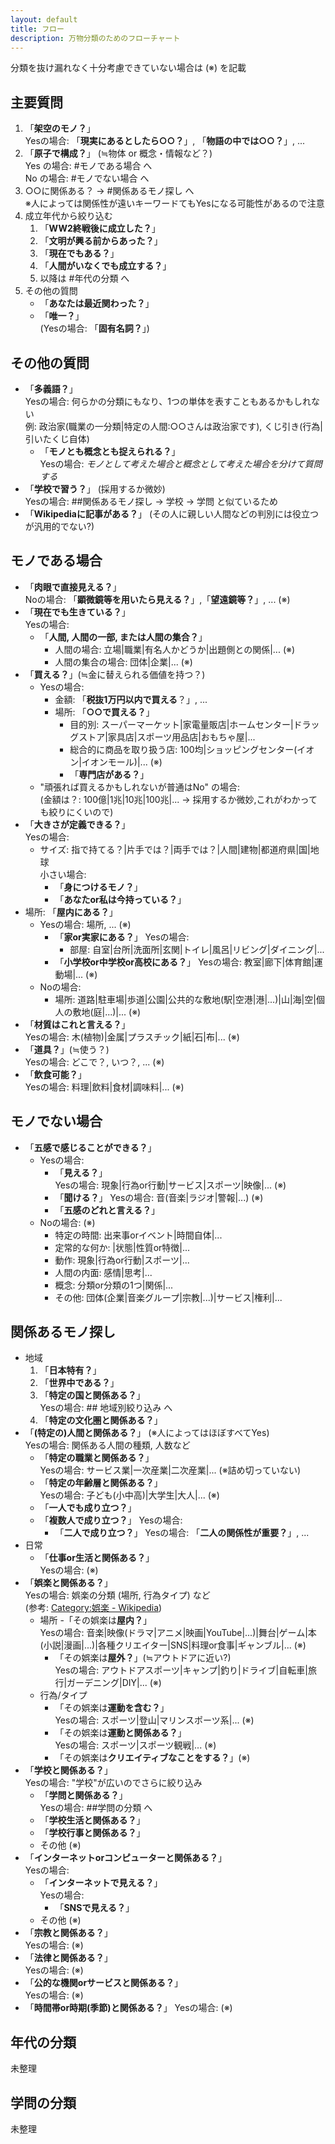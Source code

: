 ```yaml
---
layout: default
title: フロー
description: 万物分類のためのフローチャート
---
```


分類を抜け漏れなく十分考慮できていない場合は (※) を記載

## 主要質問

1. 「**架空のモノ？**」  
  Yesの場合: 「**現実にあるとしたら○○？**」, 「**物語の中では○○？**」, ...
2. 「**原子で構成？**」 (≒物体 or 概念・情報など？)  
  Yes の場合: #モノである場合 へ  
  No の場合: #モノでない場合 へ
3. ○○に関係ある？ → #関係あるモノ探し へ  
  ※人によっては関係性が遠いキーワードてもYesになる可能性があるので注意  
4. 成立年代から絞り込む
    1. 「**WW2終戦後に成立した？**」
    2. 「**文明が興る前からあった？**」
    3. 「**現在でもある？**」
    4. 「**人間がいなくでも成立する？**」
    4. 以降は #年代の分類 へ
5. その他の質問
    - 「**あなたは最近関わった？**」
    - 「**唯一？**」  
      (Yesの場合: 「**固有名詞？**」)

## その他の質問

- 「**多義語？**」  
  Yesの場合: 何らかの分類にもなり、1つの単体を表すこともあるかもしれない  
  例: 政治家(職業の一分類|特定の人間:○○さんは政治家です), くじ引き(行為|引いたくじ自体)  
  - 「**モノとも概念とも捉えられる？**」  
    Yesの場合: *モノとして考えた場合と概念として考えた場合を分けて質問する*
- 「**学校で習う？**」 (採用するか微妙)  
  Yesの場合: ##関係あるモノ探し → 学校 → 学問 と似ているため
- 「**Wikipediaに記事がある？**」 (その人に親しい人間などの判別には役立つが汎用的でない?)

## モノである場合

- 「**肉眼で直接見える？**」  
  Noの場合: 「**顕微鏡等を用いたら見える？**」,「**望遠鏡等？**」, ... (※)
- 「**現在でも生きている？**」  
  Yesの場合:
  - 「**人間, 人間の一部, または人間の集合？**」  
    - 人間の場合: 立場|職業|有名人かどうか|出題側との関係|... (※)
    - 人間の集合の場合: 団体|企業|... (※)
- 「**買える？**」(≒金に替えられる価値を持つ？)
  - Yesの場合:
    - 金額: 「**税抜1万円以内で買える**？」, ...
    - 場所: 「**○○で買える？**」
      - 目的別: スーパーマーケット|家電量販店|ホームセンター|ドラッグストア|家具店|スポーツ用品店|おもちゃ屋|...
      - 総合的に商品を取り扱う店: 100均|ショッピングセンター(イオン|イオンモール)|... (※)
      - 「**専門店がある？**」
  - "頑張れば買えるかもしれないが普通はNo" の場合:  
    (金額は？: 100億|1兆|10兆|100兆|... → 採用するか微妙,これがわかっても絞りにくいので)
- 「**大きさが定義できる？**」  
  Yesの場合:
  - サイズ: 指で持てる？|片手では？|両手では？|人間|建物|都道府県|国|地球  
    小さい場合:
    - 「**身につけるモノ？**」
    - 「**あなたor私は今持っている？**」
- 場所: 「**屋内にある？**」  
  - Yesの場合: 場所, ... (※)
    - 「**家or実家にある？**」
      Yesの場合:
      - 部屋: 自室|台所|洗面所|玄関|トイレ|風呂|リビング|ダイニング|...
    - 「**小学校or中学校or高校にある？**」
      Yesの場合: 教室|廊下|体育館|運動場|... (※)
  - Noの場合:
    - 場所: 道路|駐車場|歩道|公園|公共的な敷地(駅|空港|港|...)|山|海|空|個人の敷地(庭|...)|... (※)
- 「**材質はこれと言える？**」  
  Yesの場合: 木(植物)|金属|プラスチック|紙|石|布|... (※)
- 「**道具？**」(≒使う？)  
  Yesの場合: どこで？, いつ？, ... (※)
- 「**飲食可能？**」  
  Yesの場合: 料理|飲料|食材|調味料|... (※)

## モノでない場合

- 「**五感で感じることができる？**」  
  - Yesの場合:
    - 「**見える？**」  
      Yesの場合: 現象|行為or行動|サービス|スポーツ|映像|... (※)
    - 「**聞ける？**」
      Yesの場合: 音(音楽|ラジオ|警報|...) (※)
    - 「**五感のどれと言える？**」
  - Noの場合: (※)
    - 特定の時間: 出来事orイベント|時間自体|...
    - 定常的な何か: |状態|性質or特徴|...
    - 動作: 現象|行為or行動|スポーツ|...
    - 人間の内面: 感情|思考|...
    - 概念: 分類or分類の1つ|関係|...
    - その他: 団体(企業|音楽グループ|宗教|...)|サービス|権利|...

## 関係あるモノ探し

- 地域
  1. 「**日本特有？**」  
  2. 「**世界中である？**」
  3. 「**特定の国と関係ある？**」  
    Yesの場合: ## 地域別絞り込み へ
  4. 「**特定の文化圏と関係ある？**」
- 「**(特定の)人間と関係ある？**」 (※人によってはほぼすべてYes)  
  Yesの場合: 関係ある人間の種類, 人数など  
  - 「**特定の職業と関係ある？**」  
    Yesの場合: サービス業|一次産業|二次産業|... (※詰め切っていない)
  - 「**特定の年齢層と関係ある？**」  
    Yesの場合: 子ども(小中高)|大学生|大人|... (※)
  - 「**一人でも成り立つ？**」
  - 「**複数人で成り立つ？**」
    Yesの場合:
    - 「**二人で成り立つ？**」
      Yesの場合: 「**二人の関係性が重要？**」, ...
- 日常
  - 「**仕事or生活と関係ある？**」  
    Yesの場合: (※)
- 「**娯楽と関係ある？**」  
  Yesの場合: 娯楽の分類 (場所, 行為タイプ) など  
  (参考: [Category:娯楽 - Wikipedia](https://ja.wikipedia.org/wiki/Category:%E5%A8%AF%E6%A5%BD))
  - 場所
    -「その娯楽は**屋内？**」  
      Yesの場合: 音楽|映像(ドラマ|アニメ|映画|YouTube|...)|舞台|ゲーム|本(小説|漫画|...)|各種クリエイター|SNS|料理or食事|ギャンブル|... (※)
    - 「その娯楽は**屋外？**」(≒アウトドアに近い?)  
      Yesの場合: アウトドアスポーツ|キャンプ|釣り|ドライブ|自転車|旅行|ガーデニング|DIY|... (※)
  - 行為/タイプ
    - 「その娯楽は**運動を含む？**」  
      Yesの場合: スポーツ|登山|マリンスポーツ系|... (※)
    - 「その娯楽は**運動と関係ある？**」  
      Yesの場合: スポーツ|スポーツ観戦|... (※)
    - 「その娯楽は**クリエイティブなことをする？**」(※)
- 「**学校と関係ある？**」  
  Yesの場合: "学校"が広いのでさらに絞り込み
  - 「**学問と関係ある？**」  
    Yesの場合: ##学問の分類 へ
  - 「**学校生活と関係ある？**」
  - 「**学校行事と関係ある？**」
  - その他 (※)
- 「**インターネットorコンピューターと関係ある？**」  
  Yesの場合:
  - 「**インターネットで見える？**」  
    Yesの場合:
    - 「**SNSで見える？**」
  - その他 (※)
- 「**宗教と関係ある？**」  
  Yesの場合: (※)
- 「**法律と関係ある？**」  
  Yesの場合: (※)
- 「**公的な機関orサービスと関係ある？**」  
  Yesの場合: (※)
- 「**時間帯or時期(季節)と関係ある？**」
  Yesの場合: (※)

## 年代の分類

未整理

## 学問の分類

未整理
